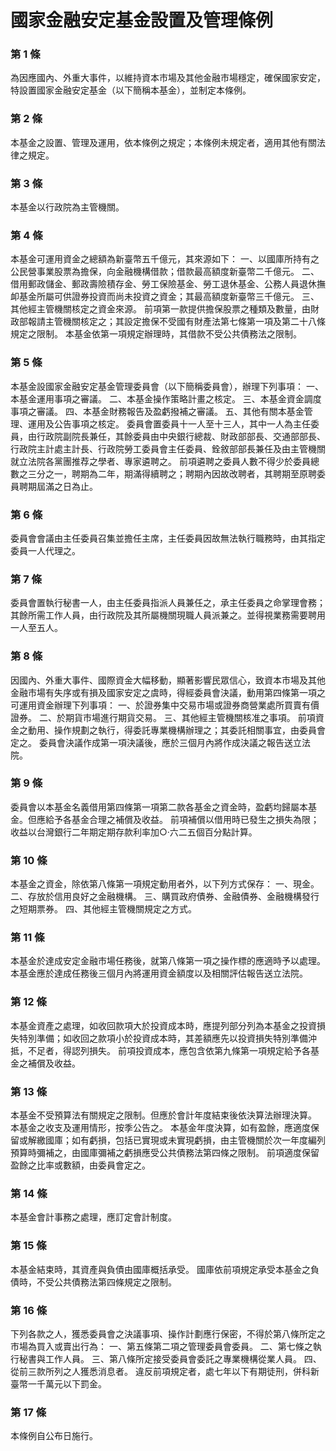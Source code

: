 # 國家金融安定基金設置及管理條例

### 第 1 條

為因應國內、外重大事件，以維持資本市場及其他金融市場穩定，確保國家安定，特設置國家金融安定基金（以下簡稱本基金），並制定本條例。

### 第 2 條

本基金之設置、管理及運用，依本條例之規定；本條例未規定者，適用其他有關法律之規定。

### 第 3 條

本基金以行政院為主管機關。

### 第 4 條

本基金可運用資金之總額為新臺幣五千億元，其來源如下：
一、以國庫所持有之公民營事業股票為擔保，向金融機構借款；借款最高額度新臺幣二千億元。
二、借用郵政儲金、郵政壽險積存金、勞工保險基金、勞工退休基金、公務人員退休撫卹基金所屬可供證券投資而尚未投資之資金；其最高額度新臺幣三千億元。
三、其他經主管機關核定之資金來源。
前項第一款提供擔保股票之種類及數量，由財政部報請主管機關核定之；其設定擔保不受國有財產法第七條第一項及第二十八條規定之限制。
本基金依第一項規定辦理時，其借款不受公共債務法之限制。

### 第 5 條

本基金設國家金融安定基金管理委員會（以下簡稱委員會），辦理下列事項：
一、本基金運用事項之審議。
二、本基金操作策略計畫之核定。
三、本基金資金調度事項之審議。
四、本基金財務報告及盈虧撥補之審議。
五、其他有關本基金管理、運用及公告事項之核定。
委員會置委員十一人至十三人，其中一人為主任委員，由行政院副院長兼任，其餘委員由中央銀行總裁、財政部部長、交通部部長、行政院主計處主計長、行政院勞工委員會主任委員、銓敘部部長兼任及由主管機關就立法院各黨團推荐之學者、專家遴聘之。
前項遴聘之委員人數不得少於委員總數之三分之一，聘期為二年，期滿得續聘之；聘期內因故改聘者，其聘期至原聘委員聘期屆滿之日為止。

### 第 6 條

委員會會議由主任委員召集並擔任主席，主任委員因故無法執行職務時，由其指定委員一人代理之。

### 第 7 條

委員會置執行秘書一人，由主任委員指派人員兼任之，承主任委員之命掌理會務；其餘所需工作人員，由行政院及其所屬機關現職人員派兼之。並得視業務需要聘用一人至五人。

### 第 8 條

因國內、外重大事件、國際資金大幅移動，顯著影響民眾信心，致資本市場及其他金融市場有失序或有損及國家安定之虞時，得經委員會決議，動用第四條第一項之可運用資金辦理下列事項：
一、於證券集中交易市場或證券商營業處所買賣有價證券。
二、於期貨市場進行期貨交易。
三、其他經主管機關核准之事項。
前項資金之動用、操作規劃之執行，得委託專業機構辦理之；其委託相關事宜，由委員會定之。
委員會決議作成第一項決議後，應於三個月內將作成決議之報告送立法院。

### 第 9 條

委員會以本基金名義借用第四條第一項第二款各基金之資金時，盈虧均歸屬本基金。但應給予各基金合理之補償及收益。
前項補償以借用時已發生之損失為限；收益以台灣銀行二年期定期存款利率加○‧六二五個百分點計算。

### 第 10 條

本基金之資金，除依第八條第一項規定動用者外，以下列方式保存：
一、現金。
二、存放於信用良好之金融機構。
三、購買政府債券、金融債券、金融機構發行之短期票券。
四、其他經主管機關規定之方式。

### 第 11 條

本基金於達成安定金融市場任務後，就第八條第一項之操作標的應適時予以處理。
本基金應於達成任務後三個月內將運用資金額度以及相關評估報告送立法院。

### 第 12 條

本基金資產之處理，如收回款項大於投資成本時，應提列部分列為本基金之投資損失特別準備；如收回之款項小於投資成本時，其差額應先以投資損失特別準備沖抵，不足者，得認列損失。
前項投資成本，應包含依第九條第一項規定給予各基金之補償及收益。

### 第 13 條

本基金不受預算法有關規定之限制。但應於會計年度結束後依決算法辦理決算。
本基金之收支及運用情形，按季公告之。
本基金年度決算，如有盈餘，應適度保留或解繳國庫；如有虧損，包括已實現或未實現虧損，由主管機關於次一年度編列預算時彌補之，由國庫彌補之虧損應受公共債務法第四條之限制。
前項適度保留盈餘之比率或數額，由委員會定之。

### 第 14 條

本基金會計事務之處理，應訂定會計制度。

### 第 15 條

本基金結束時，其資產與負債由國庫概括承受。
國庫依前項規定承受本基金之負債時，不受公共債務法第四條規定之限制。

### 第 16 條

下列各款之人，獲悉委員會之決議事項、操作計劃應行保密，不得於第八條所定之市場為買入或賣出行為：
一、第五條第二項之管理委員會委員。
二、第七條之執行秘書與工作人員。
三、第八條所定接受委員會委託之專業機構從業人員。
四、從前三款所列之人獲悉消息者。
違反前項規定者，處七年以下有期徒刑，併科新臺幣一千萬元以下罰金。

### 第 17 條

本條例自公布日施行。
